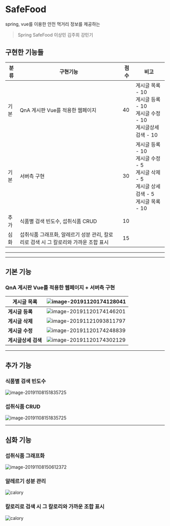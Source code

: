 # SafeFood
spring, vue를 이용한 안전 먹거리 정보를 제공하는 

> Spring SafeFood 이상민 김주희 강민기



## 구현한 기능들

|분류 | 구현기능                                                     | 점수 | 비고                                                         |
|---- | ------------------------------------------------------------ | ---- | ------------------------------------------------------------ |
|기본 | QnA 게시판 Vue를 적용한 웹페이지                             | 40   | 게시글 목록 - 10<br/>게시글 등록 - 10<br/>게시글 수정 - 10<br/>게시글상세 검색 - 10 |
|기본 | 서버측 구현                                                  | 30   | 게시글 등록 - 10<br/>게시글 수정 - 5<br/>게시글 삭제 - 5<br/>게시글 상세검색 - 5<br/>게시글 목록 - 10 |
|추가 | 식품별 검색 빈도수, 섭취식품 CRUD                           | 10   |                                                              |
|심화 | 섭취식품 그래프화, 알레르기 성분 관리, 칼로리로 검색 시 그 칼로리와 가까운 조합 표시 | 15   |                                                              |



---

---



## 기본 기능

### QnA 게시판 Vue를 적용한 웹페이지 + 서버측 구현

| **게시글 목록**     | ![image-20191120174128041](README/image-20191120174128041.png) |
| ------------------- | ------------------------------------------------------------ |
| **게시글 등록**     | ![image-20191120174146201](README/image-20191120174146201.png) |
| **게시글 삭제**     | ![image-20191121093811797](README/image-20191121093811797.png) |
| **게시글 수정**     | ![image-20191120174248839](README/image-20191120174248839.png) |
| **게시글상세 검색** | ![image-20191120174302129](README/image-20191120174302129.png) |



---



## 추가 기능

### 식품별 검색 빈도수

![image-20191108151835725](README/image-20191108151835725.png)


### 섭취식품 CRUD

![image-20191108151835725](README/image-20191108151835725.png)



---



## 심화 기능

### 섭취식품 그래프화

![image-20191108150612372](README/image-20191108150612372.png)


### 알레르기 성분 관리

![calory](README/alle.png)


### 칼로리로 검색 시 그 칼로리와 가까운 조합 표시

![calory](README/calory.png)
